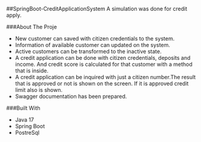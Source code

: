 ##SpringBoot-CreditApplicationSystem
A simulation was done for credit apply.

###About The Proje
* New customer can saved with citizen credentials to the system.
* Information of available customer can updated on the system.
* Active customers can be transformed to the inactive state.
* A credit application can be done with citizen credentials, deposits and income. And credit score is calculated for that customer with a method that is inside.
* A credit application can be inquired with just a citizen number.The result that is approved or not is shown on the screen. If it is approved credit limit also is shown.
* Swagger documentation has been prepared.

###Built With
* Java 17
* Spring Boot
* PostreSql


